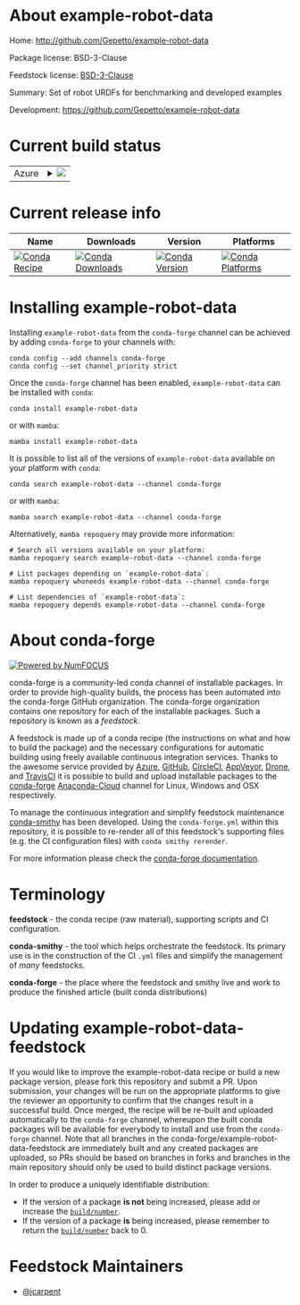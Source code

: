 About example-robot-data
========================

Home: http://github.com/Gepetto/example-robot-data

Package license: BSD-3-Clause

Feedstock license: [BSD-3-Clause](https://github.com/conda-forge/example-robot-data-feedstock/blob/main/LICENSE.txt)

Summary: Set of robot URDFs for benchmarking and developed examples

Development: https://github.com/Gepetto/example-robot-data

Current build status
====================


<table>
    
  <tr>
    <td>Azure</td>
    <td>
      <details>
        <summary>
          <a href="https://dev.azure.com/conda-forge/feedstock-builds/_build/latest?definitionId=10470&branchName=main">
            <img src="https://dev.azure.com/conda-forge/feedstock-builds/_apis/build/status/example-robot-data-feedstock?branchName=main">
          </a>
        </summary>
        <table>
          <thead><tr><th>Variant</th><th>Status</th></tr></thead>
          <tbody><tr>
              <td>linux_64_numpy1.20python3.8.____73_pypy</td>
              <td>
                <a href="https://dev.azure.com/conda-forge/feedstock-builds/_build/latest?definitionId=10470&branchName=main">
                  <img src="https://dev.azure.com/conda-forge/feedstock-builds/_apis/build/status/example-robot-data-feedstock?branchName=main&jobName=linux&configuration=linux_64_numpy1.20python3.8.____73_pypy" alt="variant">
                </a>
              </td>
            </tr><tr>
              <td>linux_64_numpy1.20python3.8.____cpython</td>
              <td>
                <a href="https://dev.azure.com/conda-forge/feedstock-builds/_build/latest?definitionId=10470&branchName=main">
                  <img src="https://dev.azure.com/conda-forge/feedstock-builds/_apis/build/status/example-robot-data-feedstock?branchName=main&jobName=linux&configuration=linux_64_numpy1.20python3.8.____cpython" alt="variant">
                </a>
              </td>
            </tr><tr>
              <td>linux_64_numpy1.20python3.9.____73_pypy</td>
              <td>
                <a href="https://dev.azure.com/conda-forge/feedstock-builds/_build/latest?definitionId=10470&branchName=main">
                  <img src="https://dev.azure.com/conda-forge/feedstock-builds/_apis/build/status/example-robot-data-feedstock?branchName=main&jobName=linux&configuration=linux_64_numpy1.20python3.9.____73_pypy" alt="variant">
                </a>
              </td>
            </tr><tr>
              <td>linux_64_numpy1.20python3.9.____cpython</td>
              <td>
                <a href="https://dev.azure.com/conda-forge/feedstock-builds/_build/latest?definitionId=10470&branchName=main">
                  <img src="https://dev.azure.com/conda-forge/feedstock-builds/_apis/build/status/example-robot-data-feedstock?branchName=main&jobName=linux&configuration=linux_64_numpy1.20python3.9.____cpython" alt="variant">
                </a>
              </td>
            </tr><tr>
              <td>linux_64_numpy1.21python3.10.____cpython</td>
              <td>
                <a href="https://dev.azure.com/conda-forge/feedstock-builds/_build/latest?definitionId=10470&branchName=main">
                  <img src="https://dev.azure.com/conda-forge/feedstock-builds/_apis/build/status/example-robot-data-feedstock?branchName=main&jobName=linux&configuration=linux_64_numpy1.21python3.10.____cpython" alt="variant">
                </a>
              </td>
            </tr><tr>
              <td>osx_64_numpy1.20python3.8.____73_pypy</td>
              <td>
                <a href="https://dev.azure.com/conda-forge/feedstock-builds/_build/latest?definitionId=10470&branchName=main">
                  <img src="https://dev.azure.com/conda-forge/feedstock-builds/_apis/build/status/example-robot-data-feedstock?branchName=main&jobName=osx&configuration=osx_64_numpy1.20python3.8.____73_pypy" alt="variant">
                </a>
              </td>
            </tr><tr>
              <td>osx_64_numpy1.20python3.8.____cpython</td>
              <td>
                <a href="https://dev.azure.com/conda-forge/feedstock-builds/_build/latest?definitionId=10470&branchName=main">
                  <img src="https://dev.azure.com/conda-forge/feedstock-builds/_apis/build/status/example-robot-data-feedstock?branchName=main&jobName=osx&configuration=osx_64_numpy1.20python3.8.____cpython" alt="variant">
                </a>
              </td>
            </tr><tr>
              <td>osx_64_numpy1.20python3.9.____73_pypy</td>
              <td>
                <a href="https://dev.azure.com/conda-forge/feedstock-builds/_build/latest?definitionId=10470&branchName=main">
                  <img src="https://dev.azure.com/conda-forge/feedstock-builds/_apis/build/status/example-robot-data-feedstock?branchName=main&jobName=osx&configuration=osx_64_numpy1.20python3.9.____73_pypy" alt="variant">
                </a>
              </td>
            </tr><tr>
              <td>osx_64_numpy1.20python3.9.____cpython</td>
              <td>
                <a href="https://dev.azure.com/conda-forge/feedstock-builds/_build/latest?definitionId=10470&branchName=main">
                  <img src="https://dev.azure.com/conda-forge/feedstock-builds/_apis/build/status/example-robot-data-feedstock?branchName=main&jobName=osx&configuration=osx_64_numpy1.20python3.9.____cpython" alt="variant">
                </a>
              </td>
            </tr><tr>
              <td>osx_64_numpy1.21python3.10.____cpython</td>
              <td>
                <a href="https://dev.azure.com/conda-forge/feedstock-builds/_build/latest?definitionId=10470&branchName=main">
                  <img src="https://dev.azure.com/conda-forge/feedstock-builds/_apis/build/status/example-robot-data-feedstock?branchName=main&jobName=osx&configuration=osx_64_numpy1.21python3.10.____cpython" alt="variant">
                </a>
              </td>
            </tr><tr>
              <td>osx_arm64_numpy1.20python3.8.____cpython</td>
              <td>
                <a href="https://dev.azure.com/conda-forge/feedstock-builds/_build/latest?definitionId=10470&branchName=main">
                  <img src="https://dev.azure.com/conda-forge/feedstock-builds/_apis/build/status/example-robot-data-feedstock?branchName=main&jobName=osx&configuration=osx_arm64_numpy1.20python3.8.____cpython" alt="variant">
                </a>
              </td>
            </tr><tr>
              <td>osx_arm64_numpy1.20python3.9.____cpython</td>
              <td>
                <a href="https://dev.azure.com/conda-forge/feedstock-builds/_build/latest?definitionId=10470&branchName=main">
                  <img src="https://dev.azure.com/conda-forge/feedstock-builds/_apis/build/status/example-robot-data-feedstock?branchName=main&jobName=osx&configuration=osx_arm64_numpy1.20python3.9.____cpython" alt="variant">
                </a>
              </td>
            </tr><tr>
              <td>osx_arm64_numpy1.21python3.10.____cpython</td>
              <td>
                <a href="https://dev.azure.com/conda-forge/feedstock-builds/_build/latest?definitionId=10470&branchName=main">
                  <img src="https://dev.azure.com/conda-forge/feedstock-builds/_apis/build/status/example-robot-data-feedstock?branchName=main&jobName=osx&configuration=osx_arm64_numpy1.21python3.10.____cpython" alt="variant">
                </a>
              </td>
            </tr><tr>
              <td>win_64_numpy1.20python3.8.____73_pypy</td>
              <td>
                <a href="https://dev.azure.com/conda-forge/feedstock-builds/_build/latest?definitionId=10470&branchName=main">
                  <img src="https://dev.azure.com/conda-forge/feedstock-builds/_apis/build/status/example-robot-data-feedstock?branchName=main&jobName=win&configuration=win_64_numpy1.20python3.8.____73_pypy" alt="variant">
                </a>
              </td>
            </tr><tr>
              <td>win_64_numpy1.20python3.8.____cpython</td>
              <td>
                <a href="https://dev.azure.com/conda-forge/feedstock-builds/_build/latest?definitionId=10470&branchName=main">
                  <img src="https://dev.azure.com/conda-forge/feedstock-builds/_apis/build/status/example-robot-data-feedstock?branchName=main&jobName=win&configuration=win_64_numpy1.20python3.8.____cpython" alt="variant">
                </a>
              </td>
            </tr><tr>
              <td>win_64_numpy1.20python3.9.____73_pypy</td>
              <td>
                <a href="https://dev.azure.com/conda-forge/feedstock-builds/_build/latest?definitionId=10470&branchName=main">
                  <img src="https://dev.azure.com/conda-forge/feedstock-builds/_apis/build/status/example-robot-data-feedstock?branchName=main&jobName=win&configuration=win_64_numpy1.20python3.9.____73_pypy" alt="variant">
                </a>
              </td>
            </tr><tr>
              <td>win_64_numpy1.20python3.9.____cpython</td>
              <td>
                <a href="https://dev.azure.com/conda-forge/feedstock-builds/_build/latest?definitionId=10470&branchName=main">
                  <img src="https://dev.azure.com/conda-forge/feedstock-builds/_apis/build/status/example-robot-data-feedstock?branchName=main&jobName=win&configuration=win_64_numpy1.20python3.9.____cpython" alt="variant">
                </a>
              </td>
            </tr><tr>
              <td>win_64_numpy1.21python3.10.____cpython</td>
              <td>
                <a href="https://dev.azure.com/conda-forge/feedstock-builds/_build/latest?definitionId=10470&branchName=main">
                  <img src="https://dev.azure.com/conda-forge/feedstock-builds/_apis/build/status/example-robot-data-feedstock?branchName=main&jobName=win&configuration=win_64_numpy1.21python3.10.____cpython" alt="variant">
                </a>
              </td>
            </tr>
          </tbody>
        </table>
      </details>
    </td>
  </tr>
</table>

Current release info
====================

| Name | Downloads | Version | Platforms |
| --- | --- | --- | --- |
| [![Conda Recipe](https://img.shields.io/badge/recipe-example--robot--data-green.svg)](https://anaconda.org/conda-forge/example-robot-data) | [![Conda Downloads](https://img.shields.io/conda/dn/conda-forge/example-robot-data.svg)](https://anaconda.org/conda-forge/example-robot-data) | [![Conda Version](https://img.shields.io/conda/vn/conda-forge/example-robot-data.svg)](https://anaconda.org/conda-forge/example-robot-data) | [![Conda Platforms](https://img.shields.io/conda/pn/conda-forge/example-robot-data.svg)](https://anaconda.org/conda-forge/example-robot-data) |

Installing example-robot-data
=============================

Installing `example-robot-data` from the `conda-forge` channel can be achieved by adding `conda-forge` to your channels with:

```
conda config --add channels conda-forge
conda config --set channel_priority strict
```

Once the `conda-forge` channel has been enabled, `example-robot-data` can be installed with `conda`:

```
conda install example-robot-data
```

or with `mamba`:

```
mamba install example-robot-data
```

It is possible to list all of the versions of `example-robot-data` available on your platform with `conda`:

```
conda search example-robot-data --channel conda-forge
```

or with `mamba`:

```
mamba search example-robot-data --channel conda-forge
```

Alternatively, `mamba repoquery` may provide more information:

```
# Search all versions available on your platform:
mamba repoquery search example-robot-data --channel conda-forge

# List packages depending on `example-robot-data`:
mamba repoquery whoneeds example-robot-data --channel conda-forge

# List dependencies of `example-robot-data`:
mamba repoquery depends example-robot-data --channel conda-forge
```


About conda-forge
=================

[![Powered by
NumFOCUS](https://img.shields.io/badge/powered%20by-NumFOCUS-orange.svg?style=flat&colorA=E1523D&colorB=007D8A)](https://numfocus.org)

conda-forge is a community-led conda channel of installable packages.
In order to provide high-quality builds, the process has been automated into the
conda-forge GitHub organization. The conda-forge organization contains one repository
for each of the installable packages. Such a repository is known as a *feedstock*.

A feedstock is made up of a conda recipe (the instructions on what and how to build
the package) and the necessary configurations for automatic building using freely
available continuous integration services. Thanks to the awesome service provided by
[Azure](https://azure.microsoft.com/en-us/services/devops/), [GitHub](https://github.com/),
[CircleCI](https://circleci.com/), [AppVeyor](https://www.appveyor.com/),
[Drone](https://cloud.drone.io/welcome), and [TravisCI](https://travis-ci.com/)
it is possible to build and upload installable packages to the
[conda-forge](https://anaconda.org/conda-forge) [Anaconda-Cloud](https://anaconda.org/)
channel for Linux, Windows and OSX respectively.

To manage the continuous integration and simplify feedstock maintenance
[conda-smithy](https://github.com/conda-forge/conda-smithy) has been developed.
Using the ``conda-forge.yml`` within this repository, it is possible to re-render all of
this feedstock's supporting files (e.g. the CI configuration files) with ``conda smithy rerender``.

For more information please check the [conda-forge documentation](https://conda-forge.org/docs/).

Terminology
===========

**feedstock** - the conda recipe (raw material), supporting scripts and CI configuration.

**conda-smithy** - the tool which helps orchestrate the feedstock.
                   Its primary use is in the construction of the CI ``.yml`` files
                   and simplify the management of *many* feedstocks.

**conda-forge** - the place where the feedstock and smithy live and work to
                  produce the finished article (built conda distributions)


Updating example-robot-data-feedstock
=====================================

If you would like to improve the example-robot-data recipe or build a new
package version, please fork this repository and submit a PR. Upon submission,
your changes will be run on the appropriate platforms to give the reviewer an
opportunity to confirm that the changes result in a successful build. Once
merged, the recipe will be re-built and uploaded automatically to the
`conda-forge` channel, whereupon the built conda packages will be available for
everybody to install and use from the `conda-forge` channel.
Note that all branches in the conda-forge/example-robot-data-feedstock are
immediately built and any created packages are uploaded, so PRs should be based
on branches in forks and branches in the main repository should only be used to
build distinct package versions.

In order to produce a uniquely identifiable distribution:
 * If the version of a package **is not** being increased, please add or increase
   the [``build/number``](https://docs.conda.io/projects/conda-build/en/latest/resources/define-metadata.html#build-number-and-string).
 * If the version of a package **is** being increased, please remember to return
   the [``build/number``](https://docs.conda.io/projects/conda-build/en/latest/resources/define-metadata.html#build-number-and-string)
   back to 0.

Feedstock Maintainers
=====================

* [@jcarpent](https://github.com/jcarpent/)


